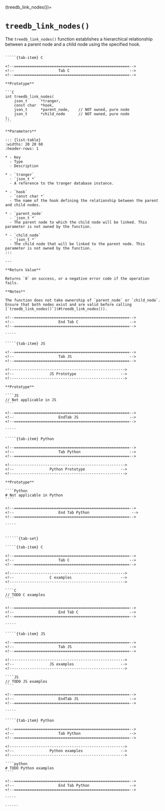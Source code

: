 <!-- ============================================================== -->
(treedb_link_nodes())=
# `treedb_link_nodes()`
<!-- ============================================================== -->

The `treedb_link_nodes()` function establishes a hierarchical relationship between a parent node and a child node using the specified hook.

<!------------------------------------------------------------>
<!--                    Prototypes                          -->
<!------------------------------------------------------------>

``````{tab-set}

`````{tab-item} C

<!--====================================================-->
<!--                    Tab C                           -->
<!--====================================================-->

**Prototype**

```C
int treedb_link_nodes(
    json_t      *tranger,
    const char  *hook,
    json_t      *parent_node,    // NOT owned, pure node
    json_t      *child_node      // NOT owned, pure node
);
```

**Parameters**

::: {list-table}
:widths: 20 20 60
:header-rows: 1

* - Key
  - Type
  - Description

* - `tranger`
  - `json_t *`
  - A reference to the tranger database instance.

* - `hook`
  - `const char *`
  - The name of the hook defining the relationship between the parent and child nodes.

* - `parent_node`
  - `json_t *`
  - The parent node to which the child node will be linked. This parameter is not owned by the function.

* - `child_node`
  - `json_t *`
  - The child node that will be linked to the parent node. This parameter is not owned by the function.
:::

---

**Return Value**

Returns `0` on success, or a negative error code if the operation fails.

**Notes**

The function does not take ownership of `parent_node` or `child_node`. Ensure that both nodes exist and are valid before calling [`treedb_link_nodes()`](#treedb_link_nodes()).

<!--====================================================-->
<!--                    End Tab C                       -->
<!--====================================================-->

`````

`````{tab-item} JS

<!--====================================================-->
<!--                    Tab JS                          -->
<!--====================================================-->

<!---------------------------------------------------->
<!--                JS Prototype                    -->
<!---------------------------------------------------->

**Prototype**

````JS
// Not applicable in JS
````

<!--====================================================-->
<!--                    EndTab JS                       -->
<!--====================================================-->

`````

`````{tab-item} Python

<!--====================================================-->
<!--                    Tab Python                      -->
<!--====================================================-->

<!---------------------------------------------------->
<!--                Python Prototype                -->
<!---------------------------------------------------->

**Prototype**

````Python
# Not applicable in Python
````

<!--====================================================-->
<!--                    End Tab Python                   -->
<!--====================================================-->

`````

``````

<!------------------------------------------------------------>
<!--                    Examples                            -->
<!------------------------------------------------------------>

```````{dropdown} Examples

``````{tab-set}

`````{tab-item} C

<!--====================================================-->
<!--                    Tab C                           -->
<!--====================================================-->

<!---------------------------------------------------->
<!--                C examples                      -->
<!---------------------------------------------------->

````C
// TODO C examples
````

<!--====================================================-->
<!--                    End Tab C                       -->
<!--====================================================-->

`````

`````{tab-item} JS

<!--====================================================-->
<!--                    Tab JS                          -->
<!--====================================================-->

<!---------------------------------------------------->
<!--                JS examples                     -->
<!---------------------------------------------------->

````JS
// TODO JS examples
````

<!--====================================================-->
<!--                    EndTab JS                       -->
<!--====================================================-->

`````

`````{tab-item} Python

<!--====================================================-->
<!--                    Tab Python                      -->
<!--====================================================-->

<!---------------------------------------------------->
<!--                Python examples                 -->
<!---------------------------------------------------->

````python
# TODO Python examples
````

<!--====================================================-->
<!--                    End Tab Python                  -->
<!--====================================================-->

`````

``````

```````
